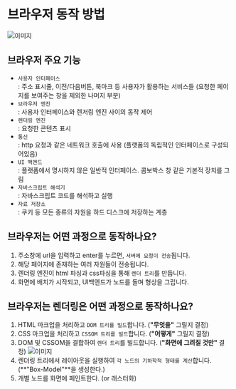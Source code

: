 # 브라우저 동작 방법
![이미지](https://d2.naver.com/content/images/2015/06/helloworld-59361-1.png)
## 브라우저 주요 기능
- `사용자 인터페이스`<br />
    : 주소 표시줄, 이전/다음버튼, 북마크 등 사용자가 활용하는 서비스들 (요청한 페이지를 보여주는 창을 제외한 나머지 부분)
- `브라우저 엔진`<br />
    : 사용자 인터페이스와 렌저링 엔진 사이의 동작 제어
- `렌더링 엔진`<br />
    : 요청한 콘텐츠 표시
- `통신`<br />
    : http 요청과 같은 네트워크 호출에 사용 (플랫폼의 독립적인 인터페이스로 구성되어있음)
- `UI 백엔드`<br />
    : 플랫폼에서 명시하지 않은 일반적 인터페이스. 콤보박스 창 같은 기본적 장치를 그림
- `자바스크립트 해석기`<br />
    : 자바스크립트 코드를 해석하고 실행
- `자료 저장소`<br />
    : 쿠키 등 모든 종류의 자원을 하드 디스크에 저장하는 계층
## 브라우저는 어떤 과정으로 동작하나요?
1. 주소창에 url을 입력하고 enter를 누르면, `서버에 요청이 전송`됩니다.
2. 해당 페이지에 존재하는 여러 자원들이 전송됩니다.
3. 렌더링 엔진이 html 파싱과 css파싱을 통해 `렌더 트리`를 만듭니다.
4. 화면에 배치가 시작되고, UI백엔드가 노드를 돌며 형상을 그립니다.
## 브라우저는 렌더링은 어떤 과정으로 동작하나요?
1. HTML 마크업을 처리하고 `DOM 트리를 빌드`합니다. (**"무엇을"** 그릴지 결정)
2. CSS 마크업을 처리하고 `CSSOM 트리를 빌드`합니다. (**"어떻게"** 그릴지 결정)
3. DOM 및 CSSOM을 결합하여 `렌더 트리`를 빌드합니다. (**"화면에 그려질 것만"** 결정)
![이미지](https://i.imgur.com/9iB4RPE.png)
4. 렌더링 트리에서 레이아웃을 실행하여 `각 노드의 기하학적 형태를 계산`합니다. (**"Box-Model"**을 생성한다.)
5. 개별 노드를 화면에 페인트한다. (or 래스터화)